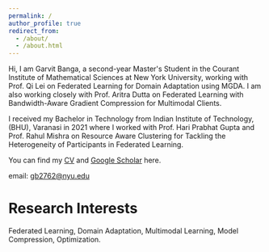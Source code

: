 ```yaml
---
permalink: /
author_profile: true
redirect_from: 
  - /about/
  - /about.html
---
```




Hi, I am Garvit Banga, a second-year Master's Student in the Courant Institute of Mathematical Sciences at New York University, working with Prof. Qi Lei on Federated Learning for Domain Adaptation using MGDA. I am also working closely with Prof. Aritra Dutta on Federated Learning with Bandwidth-Aware Gradient Compression for Multimodal Clients.

I received my Bachelor in Technology from Indian Institute of Technology, (BHU), Varanasi in 2021 where I worked with Prof. Hari Prabhat Gupta and Prof. Rahul Mishra on Resource Aware Clustering for Tackling the Heterogeneity of Participants in Federated Learning.

You can find my [CV](https://garvitbanga.github.io/files/GarvitBangaCV.pdf) and [Google Scholar](https://scholar.google.com/citations?user=XkW4KCkAAAAJ&hl=en) here.

email: gb2762@nyu.edu

Research Interests
======
Federated Learning, Domain Adaptation, Multimodal Learning, Model Compression, Optimization.
